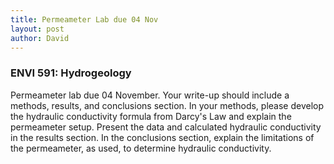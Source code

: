 ```yaml
---
title: Permeameter Lab due 04 Nov 
layout: post
author: David
---
```

### ENVI 591: Hydrogeology 
Permeameter lab due 04 November.  Your write-up should include a methods, results, and conclusions section.  In your methods, please develop the hydraulic conductivity formula from Darcy's Law and explain the permeameter setup.  Present the data and calculated hydraulic conductivity in the results section.  In the conclusions section, explain the limitations of the permeameter, as used, to determine hydraulic conductivity.
